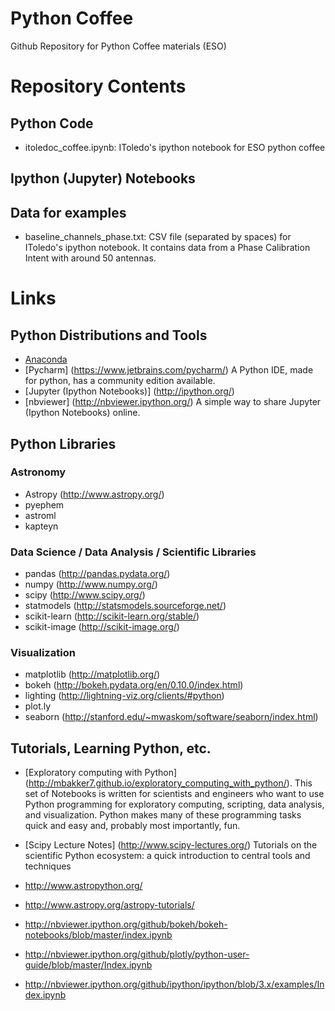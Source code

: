 Python Coffee
=============

Github Repository for Python Coffee materials (ESO)


Repository Contents
===================

Python Code
-----------

* itoledoc_coffee.ipynb: IToledo's ipython notebook for ESO python coffee

Ipython (Jupyter) Notebooks
---------------------------

Data for examples
-----------------

* baseline_channels_phase.txt: CSV file (separated by spaces) for IToledo's
  ipython notebook. It contains data from a Phase Calibration Intent with
  around 50 antennas.

Links
=====

Python Distributions and Tools
------------------------------

* [Anaconda](https://www.continuum.io/downloads "Download Anaconda")
* [Pycharm] (https://www.jetbrains.com/pycharm/) A Python IDE, made for python,
  has a community edition available.
* [Jupyter (Ipython Notebooks)] (http://ipython.org/)
* [nbviewer] (http://nbviewer.ipython.org/) A simple way to share Jupyter 
  (Ipython Notebooks) online.

Python Libraries
----------------

### Astronomy

* Astropy (http://www.astropy.org/)
* pyephem 
* astroml
* kapteyn

### Data Science / Data Analysis / Scientific Libraries

* pandas (http://pandas.pydata.org/)
* numpy (http://www.numpy.org/)
* scipy (http://www.scipy.org/)
* statmodels (http://statsmodels.sourceforge.net/)
* scikit-learn (http://scikit-learn.org/stable/)
* scikit-image (http://scikit-image.org/)

### Visualization

* matplotlib (http://matplotlib.org/)
* bokeh (http://bokeh.pydata.org/en/0.10.0/index.html)
* lighting (http://lightning-viz.org/clients/#python)
* plot.ly
* seaborn (http://stanford.edu/~mwaskom/software/seaborn/index.html)

Tutorials, Learning Python, etc.
--------------------------------

* [Exploratory computing with Python] 
  (http://mbakker7.github.io/exploratory_computing_with_python/).
  This set of Notebooks is written for scientists and engineers who want to use 
  Python programming for exploratory computing, scripting, data analysis, 
  and visualization. Python makes many of these programming tasks quick and easy 
  and, probably most importantly, fun.

* [Scipy Lecture Notes] (http://www.scipy-lectures.org/)
  Tutorials on the scientific Python ecosystem: a quick introduction to central 
  tools and techniques
  
* http://www.astropython.org/

* http://www.astropy.org/astropy-tutorials/

* http://nbviewer.ipython.org/github/bokeh/bokeh-notebooks/blob/master/index.ipynb

* http://nbviewer.ipython.org/github/plotly/python-user-guide/blob/master/Index.ipynb

* http://nbviewer.ipython.org/github/ipython/ipython/blob/3.x/examples/Index.ipynb
